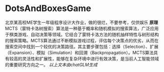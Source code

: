 # DotsAndBoxesGame
北京某高校ME学生一年级程序设计大作业，做的很烂，不要参考，仅供娱乐
**原理**
MCTS（蒙特卡洛树搜索）算法是一种基于概率和随机模拟的搜索算法，广泛应用于棋类游戏、自动决策等领域。它结合了蒙特卡洛方法的随机抽样特性与树形结构的搜索策略。MCTS算法通过不断模拟游戏过程，评估每个决策点的优劣，从而在搜索空间中找到一个较优的决策路径。其主要步骤包括：选择（Selection）、扩展（Expansion）、模拟（Simulation）和回溯（Backpropagation）。MCTS算法具有较高的灵活性和扩展性，能够在复杂环境中进行有效决策，是当前人工智能领域的重要研究方向之一。
*以上文本由chatGLM生成*
